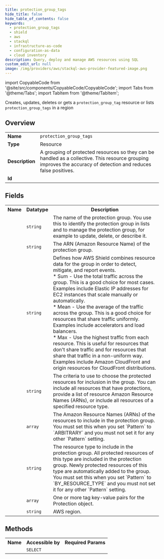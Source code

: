 ```yaml
---
title: protection_group_tags
hide_title: false
hide_table_of_contents: false
keywords:
  - protection_group_tags
  - shield
  - aws
  - stackql
  - infrastructure-as-code
  - configuration-as-data
  - cloud inventory
description: Query, deploy and manage AWS resources using SQL
custom_edit_url: null
image: /img/providers/aws/stackql-aws-provider-featured-image.png
---
```


import CopyableCode from '@site/src/components/CopyableCode/CopyableCode';
import Tabs from '@theme/Tabs';
import TabItem from '@theme/TabItem';

Creates, updates, deletes or gets a <code>protection_group_tag</code> resource or lists <code>protection_group_tags</code> in a region

## Overview
<table><tbody>
<tr><td><b>Name</b></td><td><code>protection_group_tags</code></td></tr>
<tr><td><b>Type</b></td><td>Resource</td></tr>
<tr><td><b>Description</b></td><td>A grouping of protected resources so they can be handled as a collective. This resource grouping improves the accuracy of detection and reduces false positives.</td></tr>
<tr><td><b>Id</b></td><td><CopyableCode code="aws.shield.protection_group_tags" /></td></tr>
</tbody></table>

## Fields
<table><tbody><tr><th>Name</th><th>Datatype</th><th>Description</th></tr><tr><td><CopyableCode code="protection_group_id" /></td><td><code>string</code></td><td>The name of the protection group. You use this to identify the protection group in lists and to manage the protection group, for example to update, delete, or describe it.</td></tr>
<tr><td><CopyableCode code="protection_group_arn" /></td><td><code>string</code></td><td>The ARN (Amazon Resource Name) of the protection group.</td></tr>
<tr><td><CopyableCode code="aggregation" /></td><td><code>string</code></td><td>Defines how AWS Shield combines resource data for the group in order to detect, mitigate, and report events.<br />* Sum - Use the total traffic across the group. This is a good choice for most cases. Examples include Elastic IP addresses for EC2 instances that scale manually or automatically.<br />* Mean - Use the average of the traffic across the group. This is a good choice for resources that share traffic uniformly. Examples include accelerators and load balancers.<br />* Max - Use the highest traffic from each resource. This is useful for resources that don't share traffic and for resources that share that traffic in a non-uniform way. Examples include Amazon CloudFront and origin resources for CloudFront distributions.</td></tr>
<tr><td><CopyableCode code="pattern" /></td><td><code>string</code></td><td>The criteria to use to choose the protected resources for inclusion in the group. You can include all resources that have protections, provide a list of resource Amazon Resource Names (ARNs), or include all resources of a specified resource type.</td></tr>
<tr><td><CopyableCode code="members" /></td><td><code>array</code></td><td>The Amazon Resource Names (ARNs) of the resources to include in the protection group. You must set this when you set `Pattern` to `ARBITRARY` and you must not set it for any other `Pattern` setting.</td></tr>
<tr><td><CopyableCode code="resource_type" /></td><td><code>string</code></td><td>The resource type to include in the protection group. All protected resources of this type are included in the protection group. Newly protected resources of this type are automatically added to the group. You must set this when you set `Pattern` to `BY_RESOURCE_TYPE` and you must not set it for any other `Pattern` setting.</td></tr>
<tr><td><CopyableCode code="tags" /></td><td><code>array</code></td><td>One or more tag key-value pairs for the Protection object.</td></tr>
<tr><td><CopyableCode code="region" /></td><td><code>string</code></td><td>AWS region.</td></tr>
</tbody></table>

## Methods

<table><tbody>
  <tr>
    <th>Name</th>
    <th>Accessible by</th>
    <th>Required Params</th>
  </tr>
  <tr>
    <td><CopyableCode code="view" /></td>
    <td><code>SELECT</code></td>
    <td><CopyableCode code="region" /></td>
  </tr>
</tbody></table>








